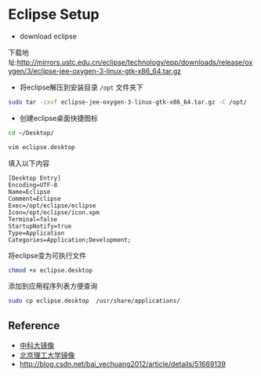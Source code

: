 # Eclipse Setup

- download eclipse

下载地址:<http://mirrors.ustc.edu.cn/eclipse/technology/epp/downloads/release/oxygen/3/eclipse-jee-oxygen-3-linux-gtk-x86_64.tar.gz>

- 将eclipse解压到安装目录 ```/opt``` 文件夹下

```bash
sudo tar -zxvf eclipse-jee-oxygen-3-linux-gtk-x86_64.tar.gz -C /opt/
```

- 创建eclipse桌面快捷图标

```bash
cd ~/Desktop/

vim eclipse.desktop
```

填入以下内容

```plaintext
[Desktop Entry]
Encoding=UTF-8
Name=Eclipse
Comment=Eclipse
Exec=/opt/eclipse/eclipse
Icon=/opt/eclipse/icon.xpm
Terminal=false
StartupNotify=true
Type=Application
Categories=Application;Development;
```

将eclipse变为可执行文件

```bash
chmod +x eclipse.desktop
```

添加到应用程序列表方便查询

```bash
sudo cp eclipse.desktop  /usr/share/applications/
```

## Reference

- [中科大镜像](http://mirrors.ustc.edu.cn/eclipse/technology/epp/downloads/release/)
- [北京理工大学镜像](http://mirror.bit.edu.cn/eclipse/)
- <http://blog.csdn.net/bai_yechuang2012/article/details/51669139>